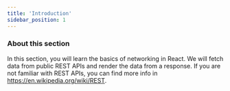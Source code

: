 ```yaml
---
title: 'Introduction'
sidebar_position: 1
---
```


### About this section

In this section, you will learn the basics of networking in React. We will fetch data from public REST APIs and render the data from a response. If you are not familiar with REST APIs, you can find more info in https://en.wikipedia.org/wiki/REST.